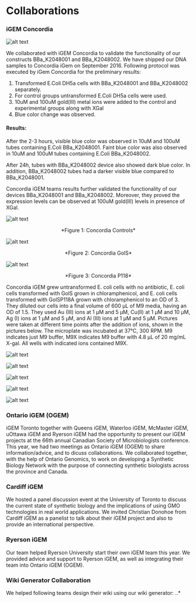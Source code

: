 # Collaborations

### iGEM Concordia 
![alt text](http://parts.igem.org/wiki/images/c/c5/Concordia_iGem_2016_Logo.png)

We collaborated with iGEM Concordia to validate the functionality of our constructs BBa_K2048001 and BBa_K2048002. We have shipped our DNA samples to Concordia iGem on September 2016. Following protocol was executed by iGem Concordia for the preliminary results:

1. Transformed E.Coli DH5a cells with BBa_K2048001 and BBa_K2048002 separately.
2. For control groups untransformed E.Coli DH5a cells were used.
3. 10uM and 100uM gold(III) metal ions were added to the control and experimental groups along with XGal
4. Blue color change was observed.

#### Results:
After the 2-3 hours, visible blue color was observed in 10uM and 100uM tubes containing E.Coli BBa_K2048001. Faint blue color was also observed in 10uM and 100uM tubes containing E.Coli BBa_K2048002. 

After 24h, tubes with BBa_K2048002 device also showed dark blue color. In addition, BBa_K2048002 tubes had a darker visible blue compared to BBa_K2048001. 

Concordia iGEM teams results further validated the functionality of our devices BBa_K2048001 and BBa_K2048002. Moreover, they proved the expression levels can be observed at 100uM gold(III) levels in presence of XGal.

![alt text](http://parts.igem.org/wiki/images/b/b0/IGEM_Toronto_Concordia_Controls.jpeg)
<center>*Figure 1: Concordia Controls*</center>

![alt text](http://parts.igem.org/wiki/images/4/4b/IGEM_Toronto_Concordia_GolS.jpeg)
<center>*Figure 2: Concordia GolS*</center>

![alt text](http://parts.igem.org/wiki/images/3/3b/IGEM_Toronto_Concordia_P118.jpeg)
<center>*Figure 3: Concordia P118*</center>


Concordia iGEM grew untransformed E. coli cells with no antibiotic, E. coli cells transformed with GolS grown in chloramphenicol, and E. coli cells transformed with GolSP118A grown with chloramphenicol to an OD of 3. They diluted our cells into a final volume of 600 µL of M9 media, having an OD of 1.5. They used Au (III) ions at 1 µM and 5 µM, Cu(II) at 1 µM and 10 µM, Ag (I) ions at 1 µM and 5 µM, and Al (III) ions at 1 µM and 5 µM. Pictures were taken at different time points after the addition of ions, shown in the pictures below. The microplate was incubated at 37℃, 300 RPM. M9 indicates just M9 buffer, M9X indicates M9 buffer with 4.8 µL of 20 mg/mL X-gal. All wells with indicated ions contained M9X.


![alt text](http://2016.igem.org/wiki/images/4/4f/T--Concordia--GolS_0hr.jpg)



![alt text](http://2016.igem.org/wiki/images/f/fc/T--Concordia--GolS_2hr.jpg)


![alt text](http://2016.igem.org/wiki/images/5/55/T--Concordia--GolS_14hr.jpg)


![alt text](http://2016.igem.org/wiki/images/b/b0/T--Concordia--GolS_17hr.jpg)



![alt text](http://2016.igem.org/wiki/images/4/40/T--Concordia--GolS_21hr.jpg)


### Ontario iGEM (OGEM)
iGEM Toronto together with Queens iGEM, Waterloo iGEM, McMaster iGEM, uOttawa iGEM and Ryerson iGEM had the opportunity to present our iGEM projects at the 66th annual Canadian Society of Microbiologists conference. This year, we had two meetings as Ontario iGEM (OGEM) to share information/advice, and to dicuss collaborations. We collaborated together, with the help of Ontario Genomics, to work on developing a Synthetic Biology Network with the purpose of connecting synthetic biologists across the province and Canada. 

### Cardiff iGEM
We hosted a panel discussion event at the University of Toronto to discuss the current state of synthetic biology and the implications of using GMO technologies in real world applications. We invited Christian Donohoe from Cardiff iGEM as a panelist to talk about their iGEM project and also to provide an international perspective. 

### Ryerson iGEM
Our team helped Ryerson University start their own iGEM team this year. We provided advice and support to Ryerson iGEM, as well as integrating their team into Ontario iGEM (OGEM). 




### Wiki Generator Collaboration
We helped following teams design their wiki using our wiki generator:
..*



<!-- This page is used by the judges to evaluate your team for the [team collaboration silver medal criterion](http://2016.igem.org/Judging/Medals).

Delete this box in order to be evaluated for this medal. See more information at [Instructions for Evaluated Pages](http://2016.igem.org/Judging/Evaluated_Pages/Instructions) .

Sharing and collaboration are core values of iGEM. We encourage you to reach out and work with other teams on difficult problems that you can more easily solve together.

Which other teams can we work with?

You can work with any other team in the competition, including software, hardware, high school and other tracks. You can also work with non-iGEM research groups, but they do not count towards the iGEM team collaboration silver medal criterion.

In order to meet the silver medal criteria on helping another team, you must complete this page and detail the nature of your collaboration with another iGEM team.

Here are some suggestions for projects you could work on with other teams:

*   Improve the function of another team's BioBrick Part or Device
*   Characterize another team's part
*   Debug a construct
*   Model or simulating another team's system
*   Test another team's software
*   Help build and test another team's hardware project
*   Mentor a high-school team -->
